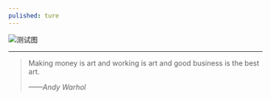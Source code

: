 ```yaml
---
pulished: ture
---      
```


![测试图]({{site.baseurl}}/image/railway.jpg)  
  
  

----------  
>Making money is art and working is art and good business is the best art.      
>                                                   
>    *——Andy Warhol*
